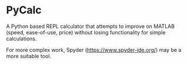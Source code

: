 # PyCalc

A Python based REPL calculator that attempts to improve on MATLAB (speed, ease-of-use, price) without losing functionality for simple calculations.

For more complex work, Spyder (https://www.spyder-ide.org/) may be a more suitable tool.
